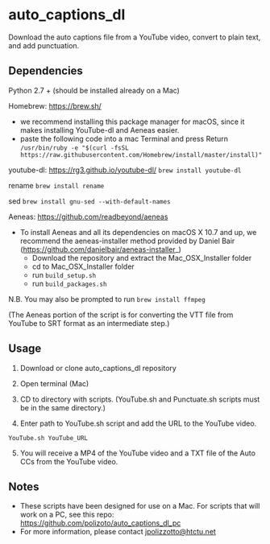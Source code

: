 # auto_captions_dl
Download the auto captions file from a YouTube video, convert to plain text, and add punctuation.

## Dependencies

Python 2.7 + (should be installed already on a Mac)

Homebrew: https://brew.sh/
- we recommend installing this package manager for macOS, since it makes installing YouTube-dl and Aeneas easier.
- paste the following code into a mac Terminal and press Return
`/usr/bin/ruby -e "$(curl -fsSL https://raw.githubusercontent.com/Homebrew/install/master/install)"`

youtube-dl: https://rg3.github.io/youtube-dl/
`brew install youtube-dl`

rename
`brew install rename`

sed
`brew install gnu-sed --with-default-names`

Aeneas: https://github.com/readbeyond/aeneas
- To install Aeneas and all its dependencies on macOS X 10.7 and up, we recommend the aeneas-installer method provided by Daniel Bair (https://github.com/danielbair/aeneas-installer_)
  - Download the repository and extract the Mac_OSX_Installer folder
  - cd to Mac_OSX_Installer folder
  - run `build_setup.sh`
  - run `build_packages.sh`

N.B. You may also be prompted to run `brew install ffmpeg`

(The Aeneas portion of the script is for converting the VTT file from YouTube to SRT format as an intermediate step.)

## Usage
1) Download or clone auto_captions_dl repository

2) Open terminal (Mac)

3) CD to directory with scripts. (YouTube.sh and Punctuate.sh scripts must be in the same directory.)

4) Enter path to YouTube.sh script and add the URL to the YouTube video.

`YouTube.sh YouTube_URL`

5) You will receive a MP4 of the YouTube video and a TXT file of the Auto CCs from the YouTube video.

## Notes

- These scripts have been designed for use on a Mac. For scripts that will work on a PC, see this repo: https://github.com/polizoto/auto_captions_dl_pc
- For more information, please contact jpolizzotto@htctu.net
